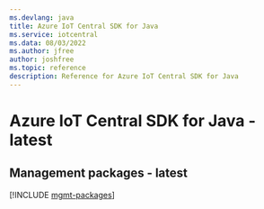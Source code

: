 ```yaml
---
ms.devlang: java
title: Azure IoT Central SDK for Java
ms.service: iotcentral
ms.data: 08/03/2022
ms.author: jfree
author: joshfree
ms.topic: reference
description: Reference for Azure IoT Central SDK for Java
---
```

# Azure IoT Central SDK for Java - latest

## Management packages - latest
[!INCLUDE [mgmt-packages](iot-central-mgmt-index.md)]